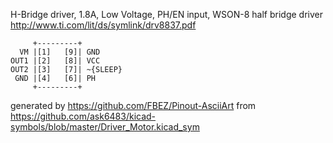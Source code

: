 H-Bridge driver, 1.8A, Low Voltage, PH/EN input, WSON-8
half bridge driver
http://www.ti.com/lit/ds/symlink/drv8837.pdf


	     +---------+
	  VM |[1]   [9]| GND
	OUT1 |[2]   [8]| VCC
	OUT2 |[3]   [7]| ~{SLEEP}
	 GND |[4]   [6]| PH
	     +---------+


generated by https://github.com/FBEZ/Pinout-AsciiArt from https://github.com/ask6483/kicad-symbols/blob/master/Driver_Motor.kicad_sym